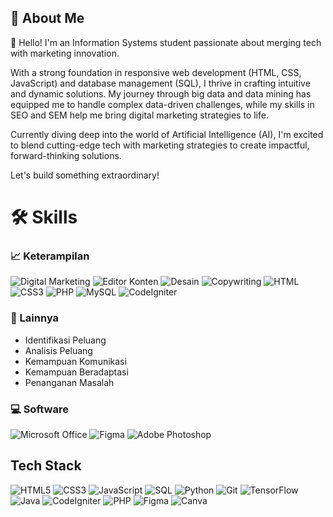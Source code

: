 ## 🚀 About Me
👋 Hello! I'm an Information Systems student passionate about merging tech with marketing innovation.

With a strong foundation in responsive web development (HTML, CSS, JavaScript) and database management (SQL), I thrive in crafting intuitive and dynamic solutions. My journey through big data and data mining has equipped me to handle complex data-driven challenges, while my skills in SEO and SEM help me bring digital marketing strategies to life.

Currently diving deep into the world of Artificial Intelligence (AI), I'm excited to blend cutting-edge tech with marketing strategies to create impactful, forward-thinking solutions.

Let's build something extraordinary!

# 🛠 Skills

### 📈 Keterampilan
![Digital Marketing](https://img.shields.io/badge/-Digital%20Marketing-28A745?style=for-the-badge&logo=google-ads&logoColor=white) ![Editor Konten](https://img.shields.io/badge/-Editor%20Konten-0077B5?style=for-the-badge&logo=contentful&logoColor=white) ![Desain](https://img.shields.io/badge/-Desain-EF3E42?style=for-the-badge&logo=adobe&logoColor=white) ![Copywriting](https://img.shields.io/badge/-Copywriting-0A66C2?style=for-the-badge&logo=readme&logoColor=white) ![HTML](https://img.shields.io/badge/-HTML5-E34F26?style=for-the-badge&logo=html5&logoColor=white) ![CSS3](https://img.shields.io/badge/-CSS3-1572B6?style=for-the-badge&logo=css3&logoColor=white) ![PHP](https://img.shields.io/badge/-PHP-777BB4?style=for-the-badge&logo=php&logoColor=white) ![MySQL](https://img.shields.io/badge/-MySQL-4479A1?style=for-the-badge&logo=mysql&logoColor=white) ![CodeIgniter](https://img.shields.io/badge/-CodeIgniter-EF4223?style=for-the-badge&logo=codeigniter&logoColor=white)


### 🧠 Lainnya
- Identifikasi Peluang
- Analisis Peluang
- Kemampuan Komunikasi
- Kemampuan Beradaptasi
- Penanganan Masalah


### 💻 Software
![Microsoft Office](https://img.shields.io/badge/-Microsoft%20Office-D83B01?style=for-the-badge&logo=microsoft-office&logoColor=white)
![Figma](https://img.shields.io/badge/-Figma-F24E1E?style=for-the-badge&logo=figma&logoColor=white)
![Adobe Photoshop](https://img.shields.io/badge/-Adobe%20Photoshop-31A8FF?style=for-the-badge&logo=adobe-photoshop&logoColor=white)

## Tech Stack
![HTML5](https://img.shields.io/badge/-HTML5-E34F26?style=for-the-badge&logo=html5&logoColor=white)
![CSS3](https://img.shields.io/badge/-CSS3-1572B6?style=for-the-badge&logo=css3&logoColor=white)
![JavaScript](https://img.shields.io/badge/-JavaScript-F7DF1E?style=for-the-badge&logo=javascript&logoColor=black)
![SQL](https://img.shields.io/badge/-SQL-4479A1?style=for-the-badge&logo=mysql&logoColor=white)
![Python](https://img.shields.io/badge/-Python-3776AB?style=for-the-badge&logo=python&logoColor=white)
![Git](https://img.shields.io/badge/-Git-F05032?style=for-the-badge&logo=git&logoColor=white)
![TensorFlow](https://img.shields.io/badge/-TensorFlow-FF6F00?style=for-the-badge&logo=tensorflow&logoColor=white)
![Java](https://img.shields.io/badge/-Java-007396?style=for-the-badge&logo=java&logoColor=white)
![CodeIgniter](https://img.shields.io/badge/-CodeIgniter-EF4223?style=for-the-badge&logo=codeigniter&logoColor=white)
![PHP](https://img.shields.io/badge/-PHP-777BB4?style=for-the-badge&logo=php&logoColor=white)
![Figma](https://img.shields.io/badge/-Figma-F24E1E?style=for-the-badge&logo=figma&logoColor=white)
![Canva](https://img.shields.io/badge/-Canva-00C4CC?style=for-the-badge&logo=canva&logoColor=white)


